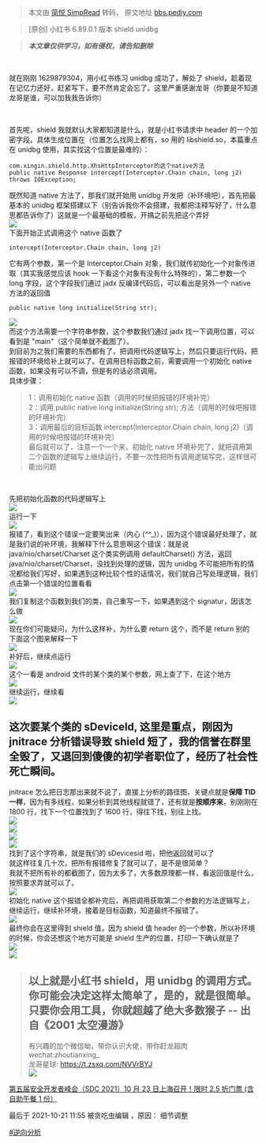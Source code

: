> 本文由 [简悦 SimpRead](http://ksria.com/simpread/) 转码， 原文地址 [bbs.pediy.com](https://bbs.pediy.com/thread-269071.htm)

> [原创] 小红书 6.89.0.1 版本 shield unidbg

> **_本文章仅供学习，如有侵权，请告知删除_**

 

就在刚刚 1629879304，用小红书练习 unidbg 成功了，解处了 shield，趁着现在记忆力还好，赶紧写下，要不然肯定会忘了。这里严重感谢龙哥（你要是不知道龙哥是谁，可以加我我告诉你）

 

首先呢，shield 我就默认大家都知道是什么，就是小红书请求中 header 的一个加密字段，具体生成位置在（位置怎么找网上都有，so 用的 libshield.so，本篇重点在 unidbg 使用，其实找这个位置是最难的）：

```
com.xingin.shield.http.XhsHttpInterceptor的这个native方法
public native Response intercept(Interceptor.Chain chain, long j2) throws IOException;
```

既然知道 native 方法了，那我们就开始用 unidbg 开发把（补环境吧），首先把最基本的 unidbg 框架搭建以下（别告诉我你不会搭建，我都把注释写好了，什么意思都告诉你了）这就是一个最基础的模板，开搞之前先把这个弄好  
![](https://bbs.pediy.com/upload/attach/202108/911262_JG4XS6GNWABS9DK.png)  
下面开始正式调用这个 native 函数了

```
intercept(Interceptor.Chain chain, long j2)
```

它有两个参数，第一个是 Interceptor.Chain 对象，我们就传初始化一个对象传进取（其实我感觉应该 hook 一下看这个对象有没有什么特殊的），第二参数一个 long 字段，这个字段我们通过 jadx 反编译代码后，可以看出是另外一个 native 方法的返回值

```
public native long initialize(String str);
```

![](https://bbs.pediy.com/upload/attach/202108/911262_A4PVBC6BDXN436U.png)  
而这个方法需要一个字符串参数，这个参数我们通过 jadx 找一下调用位置，可以看到是 "main"（这个简单就不截图了）。  
到目前为之我们需要的东西都有了，把调用代码逻辑写上，然后只要运行代码，把报错的环境给补上就可以了。在调用目标函数之前，需要调用一个初始化 native 函数，如果没有可以不调，但是有的话必须调用。  
具体步骤：

> 1：调用初始化 native 函数（调用的时候把报错的环境补完）  
> 2：调用 public native long initialize(String str); 方法（调用的时候吧报错的环境补完）  
> 3：调用最后的目标函数 intercept(Interceptor.Chain chain, long j2)（调用的时候吧报错的环境补完）  
> 最后就可以了，注意一个一个来，初始化 native 环境补完了，就把调用第二个函数的逻辑写上继续运行，不要一次性把所有调用逻辑写完，这样很可能出问题

 

先把初始化函数的代码逻辑写上  
![](https://bbs.pediy.com/upload/attach/202108/911262_BCHNEJMKCWPZB38.png)  
运行一下  
![](https://bbs.pediy.com/upload/attach/202108/911262_AUSDJW3JU5RWZPW.png)  
报错了，看到这个错误一定要笑出来（内心 (_^_^_)），因为这个错误最好处理了，就是我们说的补环境，我解释下什么意思啊这个错误：就是说 java/nio/charset/Charset 这个类实例调用 defaultCharset() 方法，返回 java/nio/charset/Charset，没找到处理的逻辑，因为 unidbg 不可能把所有的情况都给我们写好，如果遇到这种比较个性的话情况，我们就自己写处理逻辑，我们点击第一个错误的位置看看  
![](https://bbs.pediy.com/upload/attach/202108/911262_XVSHEGMJYYFTQ9Y.png)  
我们复制这个函数到我们的类，自己重写一下，如果遇到这个 signatur，因该怎么做  
![](https://bbs.pediy.com/upload/attach/202108/911262_324M5M6P3H9MD6P.png)  
现在你们可能疑问，为什么这样补，为什么要 return 这个，而不是 return 别的  
下面这个图来解释一下  
![](https://bbs.pediy.com/upload/attach/202108/911262_CDSF4NSWHQQR2SK.png)  
补好后，继续点运行  
![](https://bbs.pediy.com/upload/attach/202108/911262_HHRGNT5VGKQDFPN.png)  
这个一看是 android 文件的某个类的某个参数，网上查了下，在这个地方  
![](https://bbs.pediy.com/upload/attach/202108/911262_8CTRY4KX5R6Q28M.png)  
继续运行，继续看  
![](https://bbs.pediy.com/upload/attach/202108/911262_EMUQHCWXZMB7FT4.png)

**这次要某个类的 sDeviceId, 这里是重点，刚因为 jnitrace 分析错误导致 shield 短了，我的信誉在群里全毁了，又退回到傻傻的初学者职位了，经历了社会性死亡瞬间。**
-----------------------------------------------------------------------------------------------

jnitrace 怎么把日志那出来就不说了，直接上分析的路径图，关键点就是**保障 TID 一样**，因为有多线程，如果分析到其他线程就错了，还有就是**按顺序来**，别刚刚在 1800 行，找下一个位置找到了 1600 行，得往下找，别往上找。  
![](https://bbs.pediy.com/upload/attach/202108/911262_GS8FRXVU3Q7ER4G.png)  
![](https://bbs.pediy.com/upload/attach/202108/911262_BCHYQQKN6FECUA8.png)  
![](https://bbs.pediy.com/upload/attach/202108/911262_MQMF2UMGUYVCVAU.png)  
![](https://bbs.pediy.com/upload/attach/202108/911262_KVNG2K8PP2WCGJS.png)  
找到了这个字符串，就是我们的 sDevicesid 啦，把他返回就可以了  
就这样往复几十次，把所有报错修复了就可以了，是不是很简单？  
我就不把所有补的都截图了，因为太多了，大多数原理都一样，看返回值是什么，按照要求弄就可以了。  
![](https://bbs.pediy.com/upload/attach/202108/911262_RFUVCJ7BMPV4ZUH.png)  
初始化 native 这个报错全都补完后，再把调用获取第二个参数的方法逻辑写上，继续运行，继续补环境，接着是目标函数，知道最终不报错了。  
![](https://bbs.pediy.com/upload/attach/202108/911262_BB3S94X7ZNRXRFB.png)  
最终你会在这里得到 shield 值，因为 shield 值 header 的一个参数，所以补环境的时候，你会还想这个地方可能是 shield 生产的位置，打印一下确认就是了  
![](https://bbs.pediy.com/upload/attach/202108/911262_TW3XT76DPDZF7MA.png)  
![](https://bbs.pediy.com/upload/attach/202108/911262_JEBAWPDP5XXW848.png)

> 以上就是小红书 shield，用 unidbg 的调用方式。你可能会决定这样太简单了，是的，就是很简单。  
> 只要你会用工具，你就超越了绝大多数猴子 -- 出自《2001 太空漫游》  
> -  
> 有兴趣的加个微信呦，带你认识大佬，带你赶龙超肉  
> wechat:zhoutianxing_  
> 龙哥星球: https://t.zsxq.com/NVVrBYJ  
> ![](https://bbs.pediy.com/upload/attach/202110/911262_RGS7MRGEDCERVPF.png)

[第五届安全开发者峰会（SDC 2021）10 月 23 日上海召开！限时 2.5 折门票 (含自助午餐 1 份）](https://www.bagevent.com/event/6334937)

最后于 2021-10-21 11:55 被贪吃虫编辑 ，原因： 细节调整

[#逆向分析](forum-161-1-118.htm)